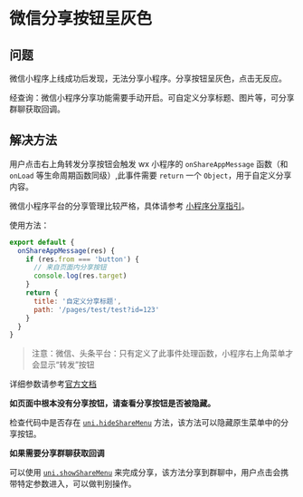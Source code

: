 # 微信分享按钮呈灰色

## 问题

微信小程序上线成功后发现，无法分享小程序。分享按钮呈灰色，点击无反应。

经查询：微信小程序分享功能需要手动开启。可自定义分享标题、图片等，可分享群聊获取回调。

## 解决方法

用户点击右上角转发分享按钮会触发 wx 小程序的 `onShareAppMessage` 函数（和 `onLoad` 等生命周期函数同级）,此事件需要 `return` 一个 `Object`，用于自定义分享内容。

微信小程序平台的分享管理比较严格，具体请参考 [小程序分享指引](https://developers.weixin.qq.com/miniprogram/dev/framework/open-ability/share.html)。

使用方法：

```js
export default {
  onShareAppMessage(res) {
    if (res.from === 'button') {
      // 来自页面内分享按钮
      console.log(res.target)
    }
    return {
      title: '自定义分享标题',
      path: '/pages/test/test?id=123'
    }
  }
}
```

> 注意：微信、头条平台：只有定义了此事件处理函数，小程序右上角菜单才会显示“转发”按钮

详细参数请参考[官方文档](https://uniapp.dcloud.io/api/plugins/share?id=onshareappmessage)

**如页面中根本没有分享按钮，请查看分享按钮是否被隐藏。**

检查代码中是否存在 [`uni.hideShareMenu`](https://uniapp.dcloud.io/api/plugins/share?id=hidesharemenu) 方法，该方法可以隐藏原生菜单中的分享按钮。

**如果需要分享群聊获取回调**

可以使用 [`uni.showShareMenu`](https://uniapp.dcloud.io/api/plugins/share?id=showsharemenu) 来完成分享，该方法分享到群聊中，用户点击会携带特定参数进入，可以做判别操作。
